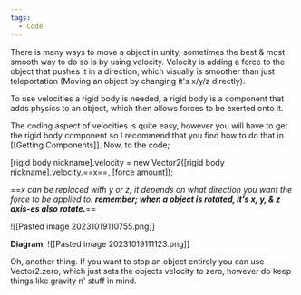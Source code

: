 ```yaml
---
tags:
  - Code
---
```

There is many ways to move a object in unity, sometimes the best & most smooth way to do so is by using velocity. Velocity is adding a force to the object that pushes it in a direction, which visually is smoother than just teleportation (Moving an object by changing it's x/y/z directly).

To use velocities a rigid body is needed, a rigid body is a component that adds physics to an object, which then allows forces to be exerted onto it.

The coding aspect of velocities is quite easy, however you will have to get the rigid body component so I recommend that you find how to do that in [[Getting Components]]. Now, to the code;

[rigid body nickname].velocity = new Vector2([rigid body nickname].velocity.==x==, [force amount]);

==*x can be replaced with y or z, it depends on what direction you want the force to be applied to. **remember; when a object is rotated, it's x, y, & z axis-es also rotate.***==

![[Pasted image 20231019110755.png]]

**Diagram**;
![[Pasted image 20231019111123.png]]

Oh, another thing. If you want to stop an object entirely you can use Vector2.zero, which just sets the objects velocity to zero, however do keep things like gravity n' stuff in mind.
